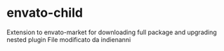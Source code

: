 # envato-child
Extension to envato-market for downloading full package and upgrading nested plugin
File modificato da indienanni
